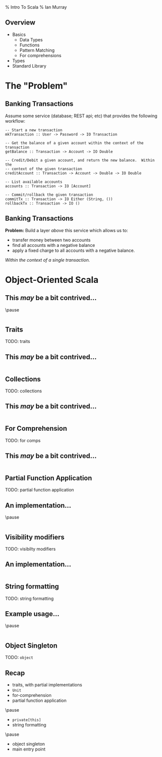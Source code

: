 % Intro To Scala
% Ian Murray

## Overview

- Basics
    - Data Types
    - Functions
    - Pattern Matching
    - For comprehensions
- Types
- Standard Library

# The "Problem"

## Banking Transactions

Assume some service (database; REST api; etc) that provides the following
workflow:

~~~~ {.haskell}
-- Start a new transaction
mkTransaction :: User -> Password -> IO Transaction

-- Get the balance of a given account within the context of the transaction
getBalance :: Transaction -> Account -> IO Double

-- Credit/Debit a given account, and return the new balance.  Within the 
-- context of the given transaction
creditAccount :: Transaction -> Account -> Double -> IO Double

-- List available accounts
accounts :: Transaction -> IO [Account]

-- Commit/rollback the given transaction
commitTx :: Transaction -> IO Either (String, ())
rollbackTx :: Transaction -> IO ()
~~~~

## Banking Transactions

**Problem:** Build a layer _above_ this service which allows us to:

 - transfer money between two accounts
 - find all accounts with a negative balance
 - apply a fixed charge to all accounts with a negative balance.

_Within the context of a single transaction._

# Object-Oriented Scala

## This _may_ be a bit contrived...

\pause

~~~~ {include-scala=service.scala}
~~~~

## Traits

TODO: traits

## This _may_ be a bit contrived...

~~~~ {include-scala=service.scala}
~~~~

## Collections

TODO: collections

## This _may_ be a bit contrived...

~~~~ {include-scala=service.scala}
~~~~

## For Comprehension

TODO: for comps

## This _may_ be a bit contrived...

~~~~ {include-scala=service.scala}
~~~~

## Partial Function Application

TODO: partial function application

## An implementation...

\pause

~~~ {include-scala=impl.scala}
~~~

## Visibility modifiers

TODO: visibilty modifiers

## An implementation...

~~~ {include-scala=impl.scala}
~~~

## String formatting

TODO: string formatting

## Example usage...

\pause

~~~ {include-scala=usage.scala}
~~~

## Object Singleton

TODO: `object`

## Recap

 - traits, with partial implementations
 - `Unit`
 - for-comprehension
 - partial function application

\pause

 - `private[this]`
 - string formatting

\pause

 - object singleton
 - main entry point
